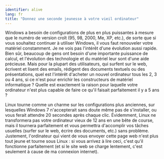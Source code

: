 ```yaml
---
identifier: alive
lang: fr
title: "Donnez une seconde jeunesse à votre vieil ordinateur"
---
```


Windows a besoin de configurations de plus en plus puissantes à 
mesure que le numéro de version croît (95, 98, 2000, Me, XP, etc.), de 
sorte que si vous souhaitez continuer à utiliser Windows, il vous faut 
renouveler votre matériel constamment. Je ne vois pas l'intérêt d'une 
évolution aussi rapide. Bien sûr, beaucoup de gens ont besoin d'une 
importante puissance de calcul, et l'évolution des technologie et du 
matériel leur sont d'une aide précieuse. Mais pour la plupart des 
utilisateurs, qui surfent sur le web, écrivent et lisent des emails, 
rédigent des documents textuels ou des présentations, quel est l'intérêt 
d'acheter un nouvel ordinateur tous les 2, 3 ou 4 ans, si ce n'est pour 
enrichir les constructeurs de matériel informatique ? Quelle est 
exactement la raison pour laquelle votre ordinateur n'est plus capable 
de faire ce qu'il faisait parfaitement il y a 5 ans ?

Linux tourne comme un charme sur les configurations plus anciennes, 
sur lesquelles Windows 7 n'accepterait sans doute même pas de 
s'installer, ou vous ferait attendre 20 secondes après chaque clic. 
Évidemment, Linux ne transformera pas votre ordinateur vieux de 12 ans 
en une bête de course, mais il tournera parfaitement et vous permettra 
d'accomplir vos tâches usuelles (surfer sur le web, écrire des 
documents, etc.) sans problème. Justement, l'ordinateur qui vient de 
vous envoyer cette page web n'est plus tout jeune et tourne sous Linux : 
si vous arrivez à lire ceci, c'est qu'il fonctionne parfaitement (et si 
le site web se charge lentement, c'est seulement à cause de ma connexion 
internet).




